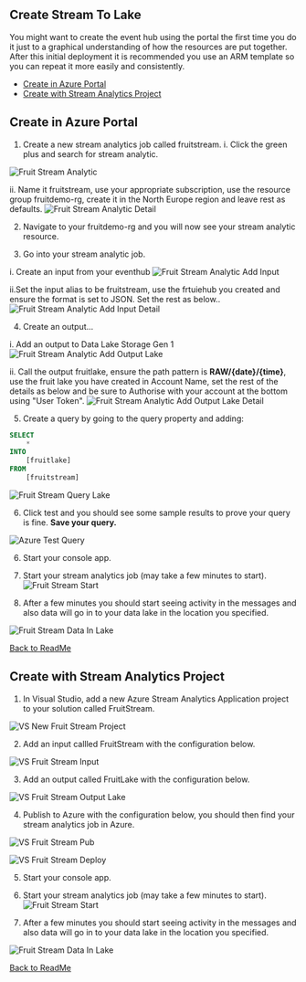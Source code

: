 ## Create Stream To Lake

You might want to create the event hub using the portal the first time you do it just to a graphical understanding of how the resources are put together. After this initial deployment it is recommended you use an ARM template so you can repeat it more easily and consistently. 

* [Create in Azure Portal](#Create-in-Azure-Portal)
* [Create with Stream Analytics Project](###Create-with-Stream-Analytics-Project])

## Create in Azure Portal

1. Create a new stream analytics job called fruitstream.
  i. Click the green plus and search for stream analytic. 

![Fruit Stream Analytic](Images/FruitStreamAnalytic.PNG)

   ii. Name it fruitstream, use your appropriate subscription, use the resource group fruitdemo-rg, create it in the North Europe region and leave rest as defaults. 
![Fruit Stream Analytic Detail](Images/FruitStreamAnalyticDetail.PNG)

2. Navigate to your fruitdemo-rg and you will now see your stream analytic resource. 

3. Go into your stream analytic job. 

i. Create an input from your eventhub
![Fruit Stream Analytic Add Input](Images/FruitStreamAddInput.PNG)

ii.Set the input alias to be fruitstream, use the frtuiehub you created and ensure the format is set to JSON. Set the rest as below.. 
![Fruit Stream Analytic Add Input Detail](Images/FruitStreamAddInputDetail.PNG)

4. Create an output...

i. Add an output to Data Lake Storage Gen 1
![Fruit Stream Analytic Add Output Lake](Images/FruitStreamAddOutputLake.PNG)

ii. Call the output fruitlake, ensure the path pattern is **RAW/{date}/{time}**, use the fruit lake you have created in Account Name, set the rest of the details as below and be sure to Authorise with your account at the bottom using "User Token". 
![Fruit Stream Analytic Add Output Lake Detail](Images/FruitStreamAddOutputLakeDetail.PNG)

5. Create a query by going to the query property and adding:

```sql
SELECT
    *
INTO
    [fruitlake]
FROM
    [fruitstream]
```
![Fruit Stream Query Lake](Images/FruitStreamQueryLake.PNG)

6. Click test and you should see some sample results to prove your query is fine. **Save your query.**

![Azure Test Query](Images/AzureTestQuery.PNG)

6. Start your console app.

7. Start your stream analytics job (may take a few minutes to start).
![Fruit Stream Start](Images/FruitStreamStart.PNG)

8. After a few minutes you should start seeing activity in the messages and also data will go in to your data lake in the location you specified. 

![Fruit Stream Data In Lake](Images/FruitStreamDataInLake.PNG)

[Back to ReadMe](../../ReadMe.md)

## Create with Stream Analytics Project

1. In Visual Studio, add a new Azure Stream Analytics Application project to your solution called FruitStream.

![VS New Fruit Stream Project](Images/VSNewFruitStreamProject.PNG)

2. Add an input callled FruitStream with the configuration below.

![VS Fruit Stream Input](Images/VSNewFruitStreamInput.PNG)

3. Add an output called FruitLake with the configuration below.

![VS Fruit Stream Output Lake](Images/VSNewFruitStreamOutputLake.PNG)

4. Publish to Azure with the configuration below, you should then find your stream analytics job in Azure. 

![VS Fruit Stream Pub](Images/VSFruitStreamPub.PNG)

![VS Fruit Stream Deploy](Images/VSFruitStreamDeploy.PNG)

5. Start your console app.

6. Start your stream analytics job (may take a few minutes to start).
![Fruit Stream Start](Images/FruitStreamStart.PNG)

7. After a few minutes you should start seeing activity in the messages and also data will go in to your data lake in the location you specified. 

![Fruit Stream Data In Lake](Images/FruitStreamDataInLake.PNG)

[Back to ReadMe](../../ReadMe.md)